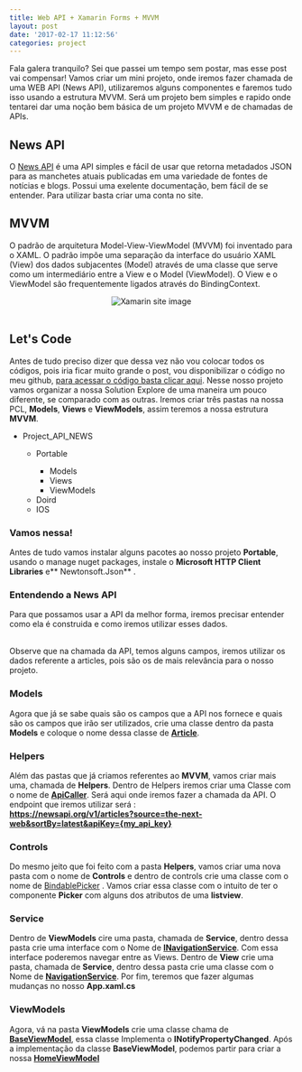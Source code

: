 ```yaml
---
title: Web API + Xamarin Forms + MVVM
layout: post
date: '2017-02-17 11:12:56'
categories: project
---
```


Fala galera tranquilo? Sei que passei um tempo sem postar, mas esse post vai compensar! Vamos criar um mini projeto, onde iremos fazer chamada de uma WEB API (News API), utilizaremos alguns componentes e faremos tudo isso usando a estrutura MVVM. Será um projeto bem simples e rapido onde tentarei dar uma noção bem básica de um projeto MVVM e de chamadas de APIs.

## News API 
O [News API](https://newsapi.org/) é uma API simples e fácil de usar que retorna metadados JSON para as manchetes atuais publicadas em uma variedade de fontes de notícias e blogs. Possui uma exelente documentação, bem fácil de se entender. Para utilizar basta criar uma conta no site.

## MVVM 
O padrão de arquitetura Model-View-ViewModel (MVVM) foi inventado para o XAML. O padrão impõe uma separação da interface do usuário XAML (View) dos dados subjacentes (Model) através de uma classe que serve como um intermediário entre a View e o Model (ViewModel). O View e o ViewModel são frequentemente ligados através do BindingContext.
<center>
<img src="https://dl.dropboxusercontent.com/u/35899264/blog/img/Projects/apinews/mvvm.png" alt="Xamarin site image" >
</center>
<br/>

## Let's Code
Antes de tudo preciso dizer que dessa vez não vou colocar todos os códigos, pois iria ficar muito grande o post, vou disponibilizar o código no meu github, [para acessar o código basta clicar aqui](https://github.com/jonathanbraga/Xamarin/tree/master/NewsApi/NewsApi%2BListView%2BMVVM/NewsApi_ListView_MVVM). Nesse nosso projeto vamos organizar a nossa Solution Explore de uma maneira um pouco diferente, se comparado com as outras. Iremos criar três pastas na nossa PCL, **Models**, **Views** e **ViewModels**, assim teremos a nossa estrutura **MVVM**.

<ul>
		<li>Project_API_NEWS</li>
		<ul>
				<li>Portable</li>
				<ul> 
						<li>Models</li>
						<li>Views</li>
						<li>ViewModels</li>
				</ul>
				<li>Doird</li>
				<li>IOS</li>
		</ul>
</ul>

### Vamos nessa! 

Antes de tudo vamos instalar alguns pacotes ao nosso projeto **Portable**, usando o manage nuget packages, instale o **Microsoft HTTP Client Libraries** e** Newtonsoft.Json** .

### Entendendo a News API
Para que possamos usar a API da melhor forma, iremos precisar entender como ela é construida e como iremos utilizar esses dados.
<script src="https://gist.github.com/jonathanbraga/878609f9afac4292625c094b57053638.js"></script>
<br/>
Observe que na chamada da API, temos alguns campos, iremos utilizar os dados referente a articles, pois são os de mais relevância para o nosso projeto.

### Models

Agora que já se sabe quais são os campos que a API nos fornece e quais são os campos que irão ser utilizados, crie uma classe dentro da pasta **Models** e coloque o nome dessa classe de [**Article**](https://github.com/jonathanbraga/Xamarin/blob/master/NewsApi/NewsApi%2BListView%2BMVVM/NewsApi_ListView_MVVM/Models/Article.cs).

### Helpers 
Além das pastas que já criamos referentes ao **MVVM**, vamos criar mais uma, chamada de **Helpers**. Dentro de Helpers iremos criar uma Classe com o nome de [**ApiCaller**](https://github.com/jonathanbraga/Xamarin/blob/master/NewsApi/NewsApi%2BListView%2BMVVM/NewsApi_ListView_MVVM/Helpers/ApiCaller.cs). Será aqui onde iremos fazer a chamada da API. O endpoint que iremos utilizar será : <br/>
**https://newsapi.org/v1/articles?source=the-next-web&sortBy=latest&apiKey={my_api_key}**

### Controls 

Do mesmo jeito que foi feito com a pasta **Helpers**, vamos criar uma nova pasta com o nome de **Controls** e dentro de controls crie uma classe com o nome de [BindablePicker](https://github.com/jonathanbraga/Xamarin/blob/master/NewsApi/NewsApi%2BListView%2BMVVM/NewsApi_ListView_MVVM/Controls/BindablePicker.cs) . Vamos criar essa classe com o intuito de ter o componente **Picker** com alguns dos atributos de uma **listview**.

### Service

Dentro de **ViewModels**  cire  uma pasta, chamada de **Service**, dentro dessa pasta crie uma interface com o Nome de [**INavigationService**](https://github.com/jonathanbraga/Xamarin/blob/master/NewsApi/NewsApi%2BListView%2BMVVM/NewsApi_ListView_MVVM/ViewModels/Service/INavigationService.cs). Com essa interface poderemos navegar entre as Views.
Dentro de **View**  crie  uma pasta, chamada de **Service**, dentro dessa pasta crie uma classe com o Nome de [**NavigationService**](https://github.com/jonathanbraga/Xamarin/blob/master/NewsApi/NewsApi%2BListView%2BMVVM/NewsApi_ListView_MVVM/Views/Service/NavigationService.cs). 
Por fim, teremos que fazer algumas mudanças no nosso **App.xaml.cs**  <br/>
<script src="https://gist.github.com/jonathanbraga/b2ec208bd9765ffc031830ef9e89e6f4.js"></script>


### ViewModels 

Agora, vá na pasta **ViewModels** crie uma classe chama de [**BaseViewModel**](https://github.com/jonathanbraga/Xamarin/blob/master/NewsApi/NewsApi%2BListView%2BMVVM/NewsApi_ListView_MVVM/ViewModels/BaseViewModel.cs), essa classe Implementa o **INotifyPropertyChanged**.
Após a implementação da classe **BaseViewModel**, podemos partir para criar a nossa [**HomeViewModel**](https://github.com/jonathanbraga/Xamarin/blob/master/NewsApi/NewsApi%2BListView%2BMVVM/NewsApi_ListView_MVVM/ViewModels/HomeViewModel.cs)
